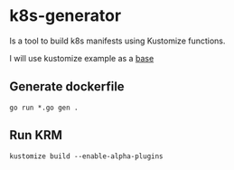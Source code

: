 # k8s-generator

Is a tool to build k8s manifests using Kustomize functions.

I will use kustomize example as a [base](https://github.com/kubernetes-sigs/kustomize/blob/master/functions/examples/fn-framework-application/README.md)

## Generate dockerfile

```shell
go run *.go gen .
```

## Run KRM

```shell
kustomize build --enable-alpha-plugins

```
